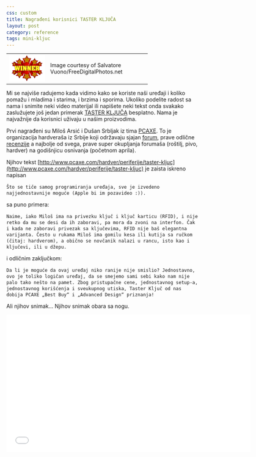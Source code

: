 ```yaml
---
css: custom
title: Nagrađeni korisnici TASTER KLJUČA
layout: post
category: reference
tags: mini-kljuc
---
```


<table style="width:370px;"><tr><td>
<img src="/assets/images/news/winner-salvatore_vuono.jpg" width="300"/>
  </td><td>
Image courtesy of
Salvatore Vuono/FreeDigitalPhotos.net
</td></tr></table>

Mi se najviše radujemo kada vidimo kako se koriste naši uređaji i koliko pomažu i mladima i starima, i brzima i sporima. Ukoliko podelite radost sa nama i snimite neki video materijal ili napišete neki tekst onda svakako zaslužujete još jedan primerak [TASTER KLJUČA](/proizvodi/mini-kljuc) besplatno. Nama je najvažnije da korisnici uživaju u našim proizvodima.

Prvi nagrađeni su Miloš Arsić i Dušan Srbljak iz tima [PCAXE](http://www.pcaxe.com). To je organizacija hardveraša iz Srbije koji održavaju sjajan [forum](http://www.pcaxe.com/forum/), prave odlične [recenzije](http://www.pcaxe.com/hardver/) a najbolje od svega, prave super okupljanja forumaša (roštilj, pivo, hardver) na godišnjicu osnivanja (početnom aprila).

Njihov tekst [http://www.pcaxe.com/hardver/periferije/taster-kljuc](http://www.pcaxe.com/hardver/periferije/taster-kljuc) je zaista iskreno napisan

    Što se tiče samog programiranja uređaja, sve je izvedeno najjednostavnije moguće (Apple bi im pozavideo :)). 

sa puno primera:

    Naime, iako Miloš ima na privezku ključ i ključ karticu (RFID), i nije retko da mu se desi da ih zaboravi, pa mora da zvoni na interfon. Čak i kada ne zaboravi privezak sa ključevima, RFID nije baš elegantna varijanta. Često u rukama Miloš ima gomilu kesa ili kutija sa ručkom (čitaj: hardverom), a obično se novčanik nalazi u rancu, isto kao i ključevi, ili u džepu.
  

i odličnim zaključkom:

    Da li je moguće da ovaj uređaj niko ranije nije smislio? Jednostavno, ovo je toliko logičan uređaj, da se smejemo sami sebi kako nam nije palo tako nešto na pamet. Zbog pristupačne cene, jednostavnog setup-a, jednostavnog korišćenja i sveukupnog utiska, Taster Ključ od nas dobija PCAXE „Best Buy“ i „Advanced Design“ priznanja!


Ali njihov snimak...  Njihov snimak obara sa nogu.

<iframe width="640" height="360" src="//www.youtube.com/embed/G8UgnKEp-nI?rel=0" frameborder="0" allowfullscreen></iframe>

